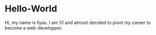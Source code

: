 # Hello-World

Hi, my name is Ilyas. I am 31 and almost decided to pivot my career to become a web-developper.
